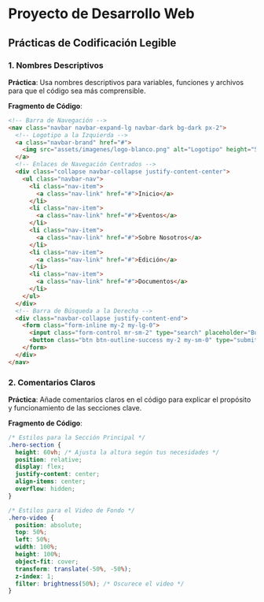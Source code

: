 
# Proyecto de Desarrollo Web

## Prácticas de Codificación Legible

### 1. Nombres Descriptivos

**Práctica**: Usa nombres descriptivos para variables, funciones y archivos para que el código sea más comprensible.

**Fragmento de Código**:

```html
<!-- Barra de Navegación -->
<nav class="navbar navbar-expand-lg navbar-dark bg-dark px-2">
  <!-- Logotipo a la Izquierda -->
  <a class="navbar-brand" href="#">
    <img src="assets/imagenes/logo-blanco.png" alt="Logotipo" height="50">
  </a>
  <!-- Enlaces de Navegación Centrados -->
  <div class="collapse navbar-collapse justify-content-center">
    <ul class="navbar-nav">
      <li class="nav-item">
        <a class="nav-link" href="#">Inicio</a>
      </li>
      <li class="nav-item">
        <a class="nav-link" href="#">Eventos</a>
      </li>
      <li class="nav-item">
        <a class="nav-link" href="#">Sobre Nosotros</a>
      </li>
      <li class="nav-item">
        <a class="nav-link" href="#">Edición</a>
      </li>
      <li class="nav-item">
        <a class="nav-link" href="#">Documentos</a>
      </li>
    </ul>
  </div>
  <!-- Barra de Búsqueda a la Derecha -->
  <div class="navbar-collapse justify-content-end">
    <form class="form-inline my-2 my-lg-0">
      <input class="form-control mr-sm-2" type="search" placeholder="Buscar" aria-label="Buscar">
      <button class="btn btn-outline-success my-2 my-sm-0" type="submit">Buscar</button>
    </form>
  </div>
</nav>
```

### 2. Comentarios Claros

**Práctica**: Añade comentarios claros en el código para explicar el propósito y funcionamiento de las secciones clave.

**Fragmento de Código**:

```css
/* Estilos para la Sección Principal */
.hero-section {
  height: 60vh; /* Ajusta la altura según tus necesidades */
  position: relative;
  display: flex;
  justify-content: center;
  align-items: center;
  overflow: hidden;
}

/* Estilos para el Video de Fondo */
.hero-video {
  position: absolute;
  top: 50%;
  left: 50%;
  width: 100%;
  height: 100%;
  object-fit: cover;
  transform: translate(-50%, -50%);
  z-index: 1;
  filter: brightness(50%); /* Oscurece el video */
}
```